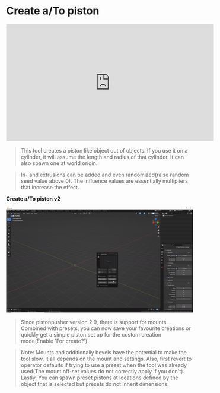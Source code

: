 # Create a/To piston

<iframe width="560" height="315" src="https://www.youtube.com/embed/WnEdz10-OmM" title="YouTube video player" frameborder="0" allow="accelerometer; autoplay; clipboard-write; encrypted-media; gyroscope; picture-in-picture" allowfullscreen></iframe>

>This tool creates a piston like object out of objects. If you use it on a cylinder, it will assume the length and radius of that cylinder. It can also spawn one at world origin.

>In- and extrusions can be added and even randomized(raise random seed value above 0). The influence values are essentially multipliers that increase the effect.  

  
**Create a/To piston v2**

![topiston](../gifs/topiston.gif)

> Since pistonpusher version 2.9, there is support for mounts. Combined with presets, you can now save your favourite creations or quickly get a simple piston set up for the custom creation mode(Enable 'For create?').  
  
> Note: Mounts and additionally bevels have the potential to make the tool slow, it all depends on the mount and settings. Also, first revert to operator defaults if trying to use a preset when the tool was already used(The mount off-set values do not correctly apply if you don't). Lastly, You can spawn preset pistons at locations defined by the object that is selected but presets do not inherit dimensions.

